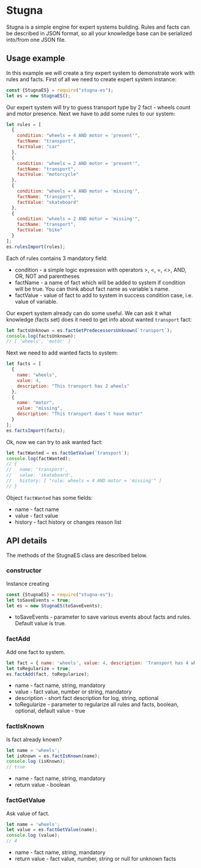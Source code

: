 # Stugna
Stugna is a simple engine for expert systems building. Rules and facts can be described in JSON format, so all your 
knowledge base can be serialized into/from one JSON file.

## Usage example
In this example we will create a tiny expert system to demonstrate work with rules and facts. First of all we need 
to create expert system instance:  
```js
const {StugnaES} = require("stugna-es");
let es = new StugnaES();
```
Our expert system will try to guess transport type by 2 fact - wheels count and motor presence. Next we have to add 
some rules to our system:
```js
let rules = [
  {
    condition: "wheels = 4 AND motor = 'present'",
    factName: "transport",
    factValue: "car"
  },
  {
    condition: "wheels = 2 AND motor = 'present'",
    factName: "transport",
    factValue: "motorcycle"
  },
  {
    condition: "wheels = 4 AND motor = 'missing'",
    factName: "transport",
    factValue: "skateboard"
  },
  {
    condition: "wheels = 2 AND motor = 'missing'",
    factName: "transport",
    factValue: "bike"
  }
];
es.rulesImport(rules);
```
Each of rules contains 3 mandatory field:
* condition - a simple logic expression with operators >, <, =, <>, AND, OR, NOT and parentheses
* factName - a name of fact which will be added to system if condition will be true. You can think about fact name as variable`s name. 
* factValue - value of fact to add to system in success condition case, i.e. value of variable.

Our expert system already can do some useful. We can ask it what knowledge (facts set) does it need to get info about 
wanted `transport` fact:
```js
let factsUnknown = es.factGetPredecessorsUnknown(`transport`);
console.log(factsUnknown);
// [ 'wheels', 'motor' ]
```

Next we need to add wanted facts to system:
```js
let facts = [
  {
    name: "wheels",
    value: 4,
    description: "This transport has 2 wheels"
  },
  {
    name: "motor",
    value: "missing",
    description: "This transport does`t have motor"
  }
];
es.factsImport(facts);
```
Ok, now we can try to ask wanted fact:
```js
let factWanted = es.factGetValue(`transport`);
console.log(factWanted);
// {
//   name: 'transport',
//   value: 'skateboard',
//   history: [ "rule: wheels = 4 AND motor = 'missing'" ]
// }
```
Object `factWanted` has some fields:
* name - fact name
* value - fact value
* history - fact history or changes reason list 

## API details 
The methods of the StugnaES class are described below. 

### constructor
Instance creating
```js
const {StugnaES} = require("stugna-es");
let toSaveEvents = true;
let es = new StugnaES(toSaveEvents);
```
* toSaveEvents - parameter to save various events about facts and rules. Default value is true.  

### factAdd
Add one fact to system.
```js
let fact = { name: 'wheels', value: 4, description: 'Transport has 4 wheels' };
let toRegularize = true;
es.factAdd(fact, toRegularize);
```
* name - fact name, string, mandatory
* value - fact value, number or string, mandatory
* description - short fact description for log, string, optional
* toRegularize - parameter to regularize all rules and facts, boolean, optional, default value - true 

### factIsKnown 
Is fact already known? 
```js
let name = 'wheels'; 
let isKnown = es.factIsKnown(name);
console.log (isKnown);
// true
```
* name - fact name, string, mandatory
* return value - boolean

### factGetValue
Ask value of fact.
```js
let name = 'wheels'; 
let value = es.factGetValue(name);
console.log (value);
// 4
```
* name - fact name, string, mandatory
* return value - fact value, number, string or null for unknown facts 
